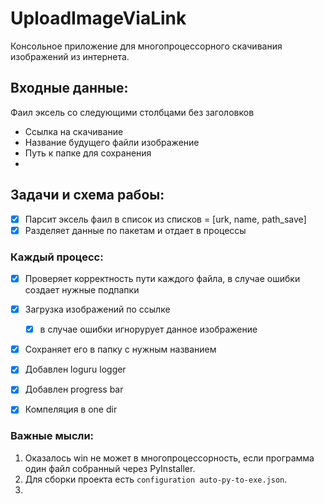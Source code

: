 # UploadImageViaLink

Консольное приложение для многопроцессорного скачивания изображений из интернета. 

##  Входные данные:
Фаил эксель со следующими столбцами без заголовков
- Ссылка на скачивание
- Название будущего файли изображение
- Путь к папке для сохранения
- 
## Задачи и схема рабоы:

- [x] Парсит эксель фаил в список из списков = [urk, name, path_save]
- [X] Разделяет данные по пакетам и отдает в процессы
### Каждый процесс:
- [X] Проверяет корректность пути каждого файла, в случае ошибки создает нужные подпапки
- [X] Загрузка изображений по ссылке
  - [X] в случае ошибки игнорурует данное изображение
- [X] Сохраняет его в папку с нужным названием
- [X] Добавлен loguru logger
- [x] Добавлен progress bar 
- [x] Компеляция в one dir 


### Важные мысли:

1. Оказалось win не может в многопроцессорность, если программа один файл собранный через PyInstaller.
2. Для сборки проекта есть `configuration auto-py-to-exe.json`.
2. 
